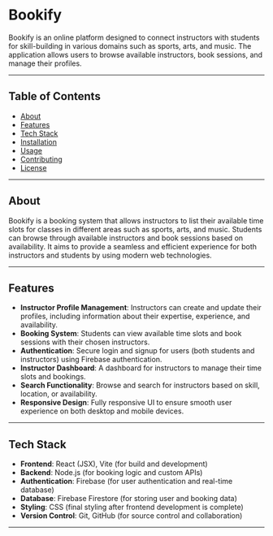 # Bookify

Bookify is an online platform designed to connect instructors with students for skill-building in various domains such as sports, arts, and music. The application allows users to browse available instructors, book sessions, and manage their profiles.

---

## Table of Contents

- [About](#about)
- [Features](#features)
- [Tech Stack](#tech-stack)
- [Installation](#installation)
- [Usage](#usage)
- [Contributing](#contributing)
- [License](#license)

---

## About

Bookify is a booking system that allows instructors to list their available time slots for classes in different areas such as sports, arts, and music. Students can browse through available instructors and book sessions based on availability. It aims to provide a seamless and efficient experience for both instructors and students by using modern web technologies.

---

## Features

- **Instructor Profile Management**: Instructors can create and update their profiles, including information about their expertise, experience, and availability.
- **Booking System**: Students can view available time slots and book sessions with their chosen instructors.
- **Authentication**: Secure login and signup for users (both students and instructors) using Firebase authentication.
- **Instructor Dashboard**: A dashboard for instructors to manage their time slots and bookings.
- **Search Functionality**: Browse and search for instructors based on skill, location, or availability.
- **Responsive Design**: Fully responsive UI to ensure smooth user experience on both desktop and mobile devices.

---

## Tech Stack

- **Frontend**: React (JSX), Vite (for build and development)
- **Backend**: Node.js (for booking logic and custom APIs)
- **Authentication**: Firebase (for user authentication and real-time database)
- **Database**: Firebase Firestore (for storing user and booking data)
- **Styling**: CSS (final styling after frontend development is complete)
- **Version Control**: Git, GitHub (for source control and collaboration)

---
